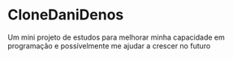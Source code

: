 # CloneDaniDenos
Um mini projeto de estudos para melhorar minha capacidade em programação e possívelmente me ajudar a crescer no futuro
